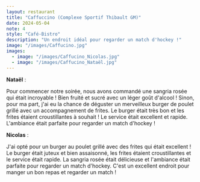 ```yaml
---
layout: restaurant
title: "Caffuccino (Complexe Sportif Thibault GM)"
date: 2024-05-04
note: 4
style: "Café-Bistro"
description: "Un endroit idéal pour regarder un match d'hockey !"
image: "/images/Caffucino.jpg"
images:
  - image: "/images/Caffucino_Nicolas.jpg"
  - image: "/images/Caffucino_Nataël.jpg"
---
```


**Nataël** :

Pour commencer notre soirée, nous avons commandé une sangria rosée qui était incroyable ! Bien fruité et sucré avec un léger goût d'alcool ! Sinon, pour ma part, j'ai eu la chance de déguster un merveilleux burger de poulet grillé avec un accompagnement de frites. Le burger était très bon et les frites étaient croustillantes à souhait ! Le service était excellent et rapide. L'ambiance était parfaite pour regarder un match d'hockey !

**Nicolas** :

J'ai opté pour un burger au poulet grillé avec des frites qui était excellent ! Le burger était juteux et bien assaisonné, les frites étaient croustillantes et le service était rapide. La sangria rosée était délicieuse et l'ambiance était parfaite pour regarder un match d'hockey. C'est un excellent endroit pour manger un bon repas et regarder un match ! 